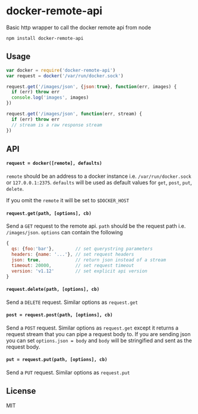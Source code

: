 # docker-remote-api

Basic http wrapper to call the docker remote api from node

```
npm install docker-remote-api
```

## Usage

``` js
var docker = require('docker-remote-api')
var request = docker('/var/run/docker.sock')

request.get('/images/json', {json:true}, function(err, images) {
  if (err) throw err
  console.log('images', images)
})

request.get('/images/json', function(err, stream) {
  if (err) throw err
  // stream is a raw response stream
})
```

## API

#### `request = docker([remote], defaults)`

`remote` should be an address to a docker instance i.e. `/var/run/docker.sock` or `127.0.0.1:2375`.
`defaults` will be used as default values for `get`, `post`, `put`, `delete`.

If you omit the `remote` it will be set to `$DOCKER_HOST`

#### `request.get(path, [options], cb)`

Send a `GET` request to the remote api. `path` should be the request path i.e. `/images/json`.
`options` can contain the following

``` js
{
  qs: {foo:'bar'},        // set querystring parameters
  headers: {name: '...'}, // set request headers
  json: true,             // return json instead of a stream
  timeout: 20000,         // set request timeout
  version: 'v1.12'        // set explicit api version
}
```

#### `request.delete(path, [options], cb)`

Send a `DELETE` request. Similar options as `request.get`

#### `post = request.post(path, [options], cb)`

Send a `POST` request. Similar options as `request.get` except it returns a request stream
that you can pipe a request body to. If you are sending json you can set `options.json = body`
and `body` will be stringified and sent as the request body.

#### `put = request.put(path, [options], cb)`

Send a `PUT` request. Similar options as `request.put`

## License

MIT
